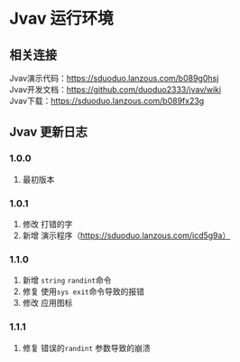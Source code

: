 # Jvav 运行环境

## 相关连接

Jvav演示代码：https://sduoduo.lanzous.com/b089g0hsj   
Jvav开发文档：https://github.com/duoduo2333/jvav/wiki   
Jvav下载：https://sduoduo.lanzous.com/b089fx23g   

## Jvav 更新日志

### 1.0.0

1.  最初版本

### 1.0.1

1. 修改 打错的字
2. 新增 演示程序（https://sduoduo.lanzous.com/icd5g9a） 

### 1.1.0

1. 新增  `string` `randint`命令
2. 修复 使用`sys exit`命令导致的报错
3. 修改 应用图标

### 1.1.1

1. 修复  错误的`randint` 参数导致的崩溃

